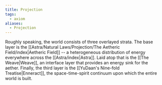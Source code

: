 ```yaml
---
title: Projection
tags:
  - axiom
aliases:
  - Projection
---
```


Roughly speaking, the world consists of three overlayed strata. The base layer is the [[Astra/Natural Laws/Projection/The Aetheric Field/index|Aetheric Field]] -- a heterogeneous distribution of energy everywhere across the [[Astra/index|Astra]]. Laid atop that is the [[The Weave|Weave]], an interface layer that provides an energy sink for the aether. Finally, the third layer is the [[YuDaan's Nine-fold Treatise|Enneract]], the space-time-spirit continuum upon which the entire world is built.